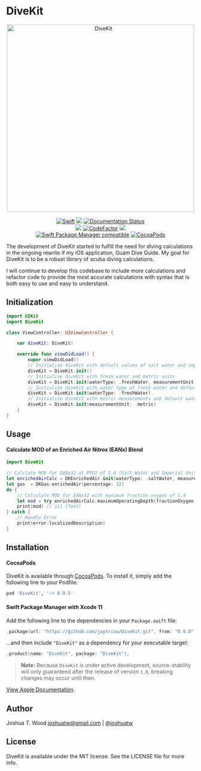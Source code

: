 # DiveKit

<p align="center">
<img src="https://jaytrisw.github.io/DiveKit/DiveKit.jpg" alt="DiveKit" title="DiveKit" width="500"/>
</p>

<p align="center">
<a href="https://swift.org/"><img src="https://github.com/jaytrisw/DiveKit/workflows/Swift/badge.svg" alt="Swift" title="Swift"></a> <a href="https://travis-ci.com/jaytrisw/DiveKit"><img src="https://travis-ci.com/jaytrisw/DiveKit.svg?branch=master"></a> <a href='https://jaytrisw.github.io/DiveKit'> <img src='https://jaytrisw.github.io/DiveKit/badge.svg' alt='Documentation Status' /></a>
<br />
<a href="https://codeclimate.com/github/jaytrisw/DiveKit/maintainability"><img src="https://api.codeclimate.com/v1/badges/1b7039fc233efcc5187e/maintainability" /></a> <a href="https://www.codefactor.io/repository/github/jaytrisw/divekit/overview/master"><img src="https://www.codefactor.io/repository/github/jaytrisw/divekit/badge/master" alt="CodeFactor" /></a> <a href="https://codecov.io/gh/jaytrisw/DiveKit"><img src="https://codecov.io/gh/jaytrisw/DiveKit/branch/master/graph/badge.svg" /></a>
<br /> 
<a href="https://github.com/apple/swift-package-manager"><img src="https://img.shields.io/badge/Swift%20Package%20Manager-compatible-green" alt="Swift Package Manager compatible" title="Swift Package Manager compatible"></a>
<a href="https://cocoapods.org/pods/DiveKit"><img src="https://img.shields.io/cocoapods/v/DiveKit.svg" alt="CocoaPods" title="CocoaPods"></a> 
</p>

The development of DiveKit started to fulfill the need for diving calculations in the ongoing rewrite if my iOS application, Guam Dive Guide.  My goal for DiveKit is to be a robust library of scuba diving calculations.

I will continue to develop this codebase to include more calculations and refactor code to provide the most accurate calculations with syntax that is both easy to use and easy to understand.


## Initialization

```swift
import UIKit
import DiveKit

class ViewController: UIViewController {

    var diveKit: DiveKit!

    override func viewDidLoad() {
        super.viewDidLoad()
        // Initialize diveKit with default values of salt water and imperial units
        diveKit = DiveKit.init()
        // Initialize diveKit with fresh water and metric units
        diveKit = DiveKit.init(waterType: .freshWater, measurementUnit: .metric)
        // Initialize diveKit with water type of fresh water and default value of imperial
        diveKit = DiveKit.init(waterType: .freshWater)
        // Initialize diveKit with metric measurements and default water type of salt water
        diveKit = DiveKit.init(measurementUnit: .metric)
    }
}
```

## Usage

#### Calculate MOD of an Enriched Air Nitrox (EANx) Blend

```swift
import DiveKit

// Calclate MOD for EANx32 at PPO2 of 1.4 (Salt Water and Imperial Units)
let enrichedAirCalc = DKEnrichedAir.init(waterType: .saltWater, measurementUnit: .imperial)
let gas  = DKGas.enrichedAir(percentage: 32)
do {
    // Calculate MOD for EANx32 with maximum fraction oxygen of 1.4
    let mod = try enrichedAirCalc.maximumOperatingDepth(fractionOxygen: 1.4, gas: gas)
    print(mod) // 111 (feet)
} catch {
    // Handle Error
    print(error.localizedDescription)
}
```


## Installation

#### CocoaPods

DiveKit is available through [CocoaPods](https://cocoapods.org). To install it, simply add the following line to your Podfile:

```ruby
pod 'DiveKit', '~> 0.9.5'
```

#### Swift Package Manager with Xcode 11

Add the following line to the dependencies in your `Package.swift` file:

```swift
.package(url: "https://github.com/jaytrisw/DiveKit.git", from: "0.9.0"),
```

...and then include `"DiveKit"` as a dependency for your executable target:

```swift
.product(name: "DiveKit", package: "DiveKit"),
```

> **Note:** Because `DiveKit` is under active development,
source-stability will only guaranteed after the release of version `1.0`, breaking changes may occur until then.

[View Apple Documentation](https://developer.apple.com/documentation/swift_packages/adding_package_dependencies_to_your_app).

## Author

Joshua T. Wood <joshuatw@gmail.com> | [@joshuatw](https://twitter.com/joshuatw)

## License

DiveKit is available under the MIT license. See the LICENSE file for more info.
